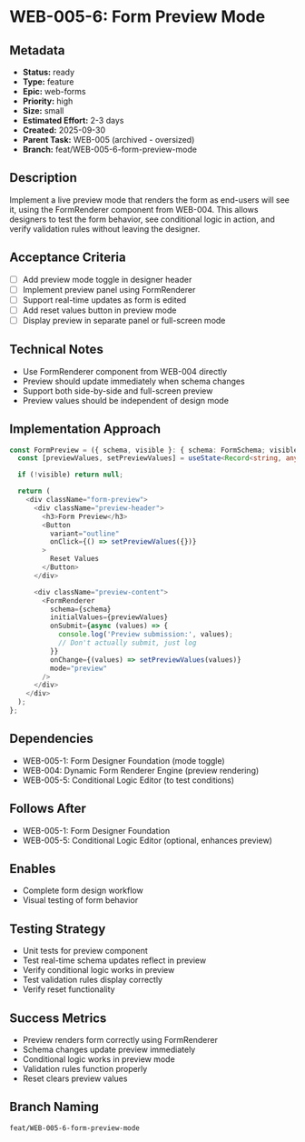 # WEB-005-6: Form Preview Mode

## Metadata
- **Status:** ready
- **Type:** feature
- **Epic:** web-forms
- **Priority:** high
- **Size:** small
- **Estimated Effort:** 2-3 days
- **Created:** 2025-09-30
- **Parent Task:** WEB-005 (archived - oversized)
- **Branch:** feat/WEB-005-6-form-preview-mode

## Description
Implement a live preview mode that renders the form as end-users will see it, using the FormRenderer component from WEB-004. This allows designers to test the form behavior, see conditional logic in action, and verify validation rules without leaving the designer.

## Acceptance Criteria
- [ ] Add preview mode toggle in designer header
- [ ] Implement preview panel using FormRenderer
- [ ] Support real-time updates as form is edited
- [ ] Add reset values button in preview mode
- [ ] Display preview in separate panel or full-screen mode

## Technical Notes
- Use FormRenderer component from WEB-004 directly
- Preview should update immediately when schema changes
- Support both side-by-side and full-screen preview
- Preview values should be independent of design mode

## Implementation Approach
```typescript
const FormPreview = ({ schema, visible }: { schema: FormSchema; visible: boolean }) => {
  const [previewValues, setPreviewValues] = useState<Record<string, any>>({});

  if (!visible) return null;

  return (
    <div className="form-preview">
      <div className="preview-header">
        <h3>Form Preview</h3>
        <Button
          variant="outline"
          onClick={() => setPreviewValues({})}
        >
          Reset Values
        </Button>
      </div>

      <div className="preview-content">
        <FormRenderer
          schema={schema}
          initialValues={previewValues}
          onSubmit={async (values) => {
            console.log('Preview submission:', values);
            // Don't actually submit, just log
          }}
          onChange={(values) => setPreviewValues(values)}
          mode="preview"
        />
      </div>
    </div>
  );
};
```

## Dependencies
- WEB-005-1: Form Designer Foundation (mode toggle)
- WEB-004: Dynamic Form Renderer Engine (preview rendering)
- WEB-005-5: Conditional Logic Editor (to test conditions)

## Follows After
- WEB-005-1: Form Designer Foundation
- WEB-005-5: Conditional Logic Editor (optional, enhances preview)

## Enables
- Complete form design workflow
- Visual testing of form behavior

## Testing Strategy
- Unit tests for preview component
- Test real-time schema updates reflect in preview
- Verify conditional logic works in preview
- Test validation rules display correctly
- Verify reset functionality

## Success Metrics
- Preview renders form correctly using FormRenderer
- Schema changes update preview immediately
- Conditional logic works in preview mode
- Validation rules function properly
- Reset clears preview values

## Branch Naming
`feat/WEB-005-6-form-preview-mode`